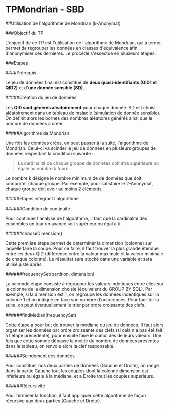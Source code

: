 # TPMondrian - SBD
##Utilisation de l'algorithme de Mondrian (k-Anonymat)

###Objectif du TP

L'objectif de ce TP est l'utilisation de l'algorithme de Mondrian, qui à terme, permet de regrouper les données en classes d'équivalence afin d'anonymiser ces dernières. Le procédé s'essectue en plusieurs étapes.

###Etapes

####Prérequis

Le jeu de données final est constitué de **deux quasi-identifiants (QID1 et QID2)** et d'**une donnée sensible (SD)**.

#####Création du jeu de données

Les **QID sont générés aléatoirement** pour chaque donnée. SD est choisi aléatoirement dans un tableau de maladie (simulation de donnée sensible). On définit alors les bornes des nombres aléatoires générés ainsi que le nombre de données à créer.

#####Algorithme de Mondrian

Une fois les données crées, on peut passer à la suite, l'algorithme de Mondrian. Celui-ci va scinder le jeu de données en plusieurs groupes de données respectant la condition suivante :

>La cardinalité de chaque groupe de données doit être supérieure ou égale au nombre k fourni.

Le nombre k désigne le nombre minimum de de données que doit comporter chaque groupe. Par exemple, pour satisfaire le 2-Anonymat, chaque groupe doit avoir au moins 2 éléments.

#####Etapes intégrant l'algorithme

######Condition de continuité

Pour continuer l'analyse de l'algorithme, il faut que la cardinalité des ensembles un tour en avance soit supérieur ou égal à k.

######chooseDimension()

Cette première étape permet de déterminer la dimension (colonne) sur laquelle faire la coupe. Pour ce faire, il faut trouver la plus grande étendue entre les deux QID (différence entre la valeur maximale et la valeur minimale de chaque colonne).
Le réssultat sera stocké dans une variable et sera utilisé juste après.

######frequencySet(partition, dimension)

La seconde étape consiste à regrouper les valeurs indetiques entre elles sur la colonne de la dimension choisie (équivalent du GROUP BY SQL).
Par exemple, si la dimension est 1, on regroupe les données indentiques sur la colonne 1 et on indique en face son nombre d'occurences.
Pour faciliter la suite, on peut éventuellement le trier par ordre croissante des clefs.

######findMedian(frequencySet)

Cette étape a pour but de trouver la médiane du jeu de données. Il faut alors organiser les données par ordre croissante des clefs (si celà n'a pas été fait à l'étape précédente), pour ensuite faire le cumul des de leurs valeurs. Une fois que cette somme dépasse la moitié du nombre de données présentes dans le tableau, on renvoie alors la clef responsable.

######Scindement des données

Pour constituer nos deux parties de données (Gauche et Droite), on range dans la partie Gauche tout les couples dont la colonne dimension est inférieure ou égale à la médiane, et a Droite tout les couples supérieurs.

######Récursivité

Pour terminer la fonction, il faut appliquer cette algorithme de façon récursive aux deux parties (Gauche et Droite).
